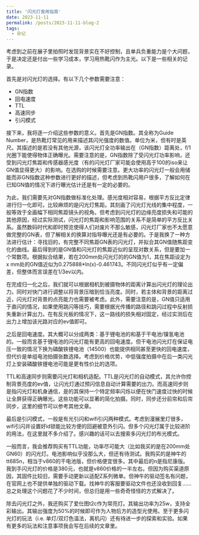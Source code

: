 ```yaml
---
title: '闪光灯食用指南'
date: 2023-11-11
permalink: /posts/2023-11-11-blog-2
tags:
  - 杂记
---
```


考虑到之前在展子里拍照时发现背景实在不好控制，且单兵负重能力是个大问题，于是决定还是付出一些学习成本，学习用热靴闪作为主光。以下是一些相关的记录。

首先是对闪光灯的选择。有以下几个参数需要注意：
* GN指数
* 回电速度
* TTL
* 高速同步
* 引闪模式

接下来，我将逐一介绍这些参数的意义。首先是GN指数。其全称为Guide Number，是热靴灯常见的用来描述其闪光强度的数值。单位为米，但有时是英尺。其描述的是若没有其他光源，该闪光灯全功率输出在（GN指数）距离处，f/1光圈下能使得物体正确曝光。需要注意的是，GN指数除了受闪光灯功率影响，还受到闪光灯焦距和传感器感光度（有的闪光灯厂家可能会使用高于100的iso来让GN值显得更大）的影响。在选购的时候需要注意。更大功率的闪光灯一般会用储能而非GN指数这种参数进行更好的描述，但考虑到热靴闪用户很多，了解如何在已知GN值的情况下进行曝光估计还是有一定的必要的。

为此，我们需要先对GN指数做标准化处理。感光度相对容易，根据平方反比定律进行归一化即可。比较麻烦的是闪光灯焦距。其刻画了闪光灯光线的集中程度，一般等效于全画幅下相同焦距镜头的视角。但考虑到闪光灯的边缘亮度损失和可能的其他原因，经过实际测试，闪光灯的焦距和影响范围的关系不是简单的平方反比关系。虽然数码时代和即时预览使得人们对废片不那么敏感，闪光灯厂家也不太愿意做完整的GN表，但了解相关的换算对指导曝光还是有必要的。于是我换了一种方法进行估计：寻找旧的，有完整不同焦距GN表的闪光灯，并拟合其GN值随焦距变化的曲线。最后得到的是GN值和闪光灯的焦距近似的呈现对数关系，但是要加一个常数项。根据拟合结果，若在200mm处闪光灯的的GN值为1，其在焦距设定为x mm处的GN值近似为0.275888*ln(x)-0.461743。不同闪光灯似乎有一定偏差，但整体而言误差在1/3ev以内。

在完成归一化之后，我们就可以根据相机到被摄物体的距离计算出闪光灯的理论出力。同时对快门进行调整以将背景压暗到恰当亮度。同时，若主体和背景的距离过近，闪光灯对背景的点亮能力也需要被考虑。此外，需要注意的是，GN值只适用于直闪的情况，如果使用跳闪等技巧，需要根据光传播的路径和跳闪过程中反射损失重新计算出力。在有反光板的情况下，这一路线的损失相对固定，经过实测后在出力上增加该光路对应的ev值即可。

之后是回电速度。其大概可以分成两类：基于锂电池的和基于干电池/镍氢电池的。一般而言基于锂电池的闪光灯能有更高的回电速度。但干电池闪光灯在保证电压一致的情况下换为磷酸铁锂电池（14500）也能提供相同甚至更快的回电速度，但代价是单组电池拍摄张数选择。考虑到价格优势，中低强度拍摄中在后一类闪光灯上安装磷酸铁锂电池可能是更有性价比的选项。

TTL和高速同步则需要闪光灯和相机适配。TTL是闪光灯的自动模式，其允许你控制背景亮度的ev值，让闪光灯通过预闪信息自动计算需要的出力。而高速同步则是指闪光灯和机身通信，是的其保持一个特定频率闪烁以便在快门速度过快的时候让全屏获得正确曝光。这些功能可以显著的简化拍摄。同时，同步还分前帘和后帘同步，这里的细节可以参考其他文章。

最后是引闪模式，一般是有光引闪和wifi引闪两种模式。考虑到漫展里灯很多，wifi引闪并设置好id锁能比较方便的回避被意外引闪。但多个闪光灯属于比较进阶的用法，在这里就不多介绍了。感兴趣的话可以去搜索多闪光灯的布光模式。

一般而言，我会推荐购买有TTL功能，功率尽可能大（比如我买的是在200mm处GN60）的闪光灯。电池影响似乎没那么大，但还有待测试。我购买的是神牛的tt685n，相当于v860的干电池版，但价格便宜很多。其中最后的n是指尼康版。我到手闪光灯的价格是380元，也就是v860价格的一半左右。但因为购买渠道原因，其固件比较旧，需要手动更新以适配Z系列微单。但神牛的驱动签名有问题，在官网上也不提供单独的驱动下载。找神牛的客服要驱动文件也还没收到回复……总之处理这个问题花了不少时间，但总归是用一些奇奇怪怪的方式解决了。

除去闪光灯之外，我还购买了爱仕图t2c作为常亮灯。其输出功率为25w，支持全彩输出。其输出强度为50%的时候即可作为人物后方的造型光使用。至于更多闪光灯的玩法（i.e. 单灯/双灯色温法，离机闪）还有待进一步的探索和实验。如果有更多的玩法和注意事项我会写在后续的文章里。
